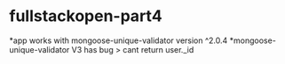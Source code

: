 # fullstackopen-part4
*app works with mongoose-unique-validator version ^2.0.4
*mongoose-unique-validator V3 has bug > cant return user._id